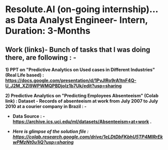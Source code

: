 # **Resolute.AI (on-going internship)... as Data Analyst Engineer- Intern, Duration: 3-Months**

## **Work (links)- Bunch of tasks that I was doing there, are following : -** 

**1) PPT on "Predictive Analytics on Used cases in Different Industries" (Real Life based) : https://docs.google.com/presentation/d/1PvJIRo9rA1tnF4Q-U_J2M_XZI9WPWMQPBDjolz1b7Uk/edit?usp=sharing**

**2) Predictive Analytics on "Predicting Employees Absenteeism" (Colab link) : Dataset - Records of absenteeism at work from July 2007 to July 2010 at a courier company in Brazil : -** 

* **Data Source : - https://archive.ics.uci.edu/ml/datasets/Absenteeism+at+work .**

* ***Here is glimpse of the solution file : https://colab.research.google.com/drive/1eLDtDbFKbhU5TP4MlRrEkwPMzNt0u1iQ?usp=sharing***
